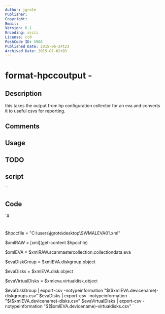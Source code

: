 ```yaml
---
Author: jgrote
Publisher: 
Copyright: 
Email: 
Version: 0.1
Encoding: ascii
License: cc0
PoshCode ID: 5908
Published Date: 2015-06-24t23
Archived Date: 2015-07-02t03
---
```


# format-hpccoutput - 

## Description

this takes the output from hp configuration collector for an eva and converts it to useful csvs for reporting.

## Comments



## Usage



## TODO



## script

``

## Code

`#
 #
 
 
 $hpccfile = "C:\users\jgrote\desktop\SWMALEVA01.xml"
 
 $xmlRAW = [xml](get-content $hpccfile)
 
 $xmlEVA = $xmlRAW.scanmastercollection.collectiondata.eva
 
 $evaDiskGroup = $xmlEVA.diskgroup.object
 
 $evaDisks = $xmlEVA.disk.object
 
 $evaVirtualDisks = $xmleva.virtualdisk.object
 
 $evaDiskGroup | export-csv -notypeinformation "$($xmlEVA.devicename)-diskgroups.csv" 
 $evaDisks | export-csv -notypeinformation "$($xmlEVA.devicename)-disks.csv" 
 $evaVirtualDisks | export-csv -notypeinformation "$($xmlEVA.devicename)-virtualdisks.csv"
`

